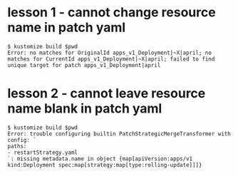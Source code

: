 # lesson 1 - cannot change resource name in patch yaml
```ssh
$ kustomize build $pwd
Error: no matches for OriginalId apps_v1_Deployment|~X|april; no matches for CurrentId apps_v1_Deployment|~X|april; failed to find unique target for patch apps_v1_Deployment|april
```
# lesson 2 - cannot leave resource name blank in patch yaml  
```ssh
$ kustomize build $pwd
Error: trouble configuring builtin PatchStrategicMergeTransformer with config: `
paths:
- restartStrategy.yaml
`: missing metadata.name in object {map[apiVersion:apps/v1 kind:Deployment spec:map[strategy:map[type:rolling-update]]]}
```
